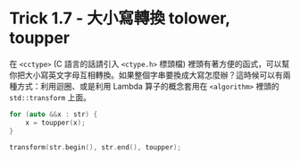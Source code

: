 # Trick 1.7 - 大小寫轉換 tolower, toupper

在 `<cctype>` (C 語言的話請引入 `<ctype.h>` 標頭檔) 裡頭有著方便的函式，可以幫你把大小寫英文字母互相轉換。如果整個字串要換成大寫怎麼辦？這時候可以有兩種方式：利用迴圈、或是利用 Lambda 算子的概念套用在 `<algorithm>` 裡頭的 `std::transform` 上面。

```c++
for (auto &&x : str) {
    x = toupper(x);
}
```

```c++
transform(str.begin(), str.end(), toupper);
```